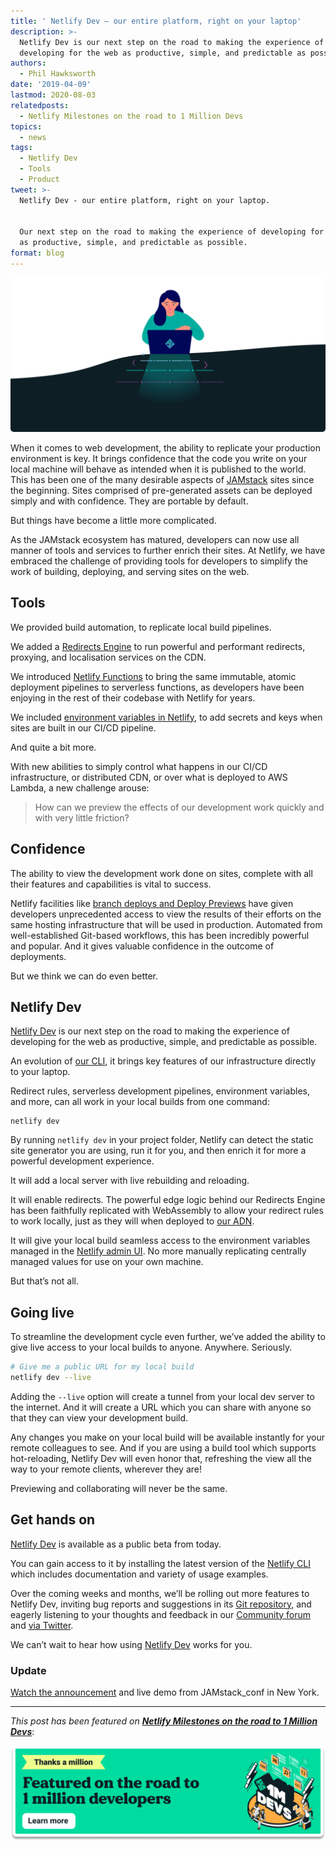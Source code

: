 ```yaml
---
title: ' Netlify Dev — our entire platform, right on your laptop'
description: >-
  Netlify Dev is our next step on the road to making the experience of
  developing for the web as productive, simple, and predictable as possible.
authors:
  - Phil Hawksworth
date: '2019-04-09'
lastmod: 2020-08-03
relatedposts:
  - Netlify Milestones on the road to 1 Million Devs
topics:
  - news
tags:
  - Netlify Dev
  - Tools
  - Product
tweet: >-
  Netlify Dev - our entire platform, right on your laptop.


  Our next step on the road to making the experience of developing for the web
  as productive, simple, and predictable as possible.
format: blog
---
```

![](/v3/img/blog/dev-blog-post-2x.png)

When it comes to web development, the ability to replicate your production environment is key. It brings confidence that the code you write on your local machine will behave as intended when it is published to the world. This has been one of the many desirable aspects of [JAMstack](https://jamstack.org) sites since the beginning. Sites comprised of pre-generated assets can be deployed simply and with confidence. They are portable by default.

But things have become a little more complicated.

As the JAMstack ecosystem has matured, developers can now use all manner of tools and services to further enrich their sites. At Netlify, we have embraced the challenge of providing tools for developers to simplify the work of building, deploying, and serving sites on the web.

## Tools

We provided build automation, to replicate local build pipelines.

We added a [Redirects Engine](https://www.netlify.com/docs/redirects/) to run powerful and performant redirects, proxying, and localisation services on the CDN.

We introduced [Netlify Functions](https://www.netlify.com/features/functions/) to bring the same immutable, atomic deployment pipelines to serverless functions, as developers have been enjoying in the rest of their codebase with Netlify for years.

We included [environment variables in Netlify](https://www.netlify.com/docs/continuous-deployment/#build-environment-variables), to add secrets and keys when sites are built in our CI/CD pipeline.

And quite a bit more.

With new abilities to simply control what happens in our CI/CD infrastructure, or distributed CDN, or over what is deployed to AWS Lambda, a new challenge arouse:

> How can we preview the effects of our development work quickly and with very little friction?

## Confidence

The ability to view the development work done on sites, complete with all their features and capabilities is vital to success.

Netlify facilities like [branch deploys and Deploy Previews](https://www.netlify.com/docs/continuous-deployment/#branches-deploys) have given developers unprecedented access to view the results of their efforts on the same hosting infrastructure that will be used in production. Automated from well-established Git-based workflows, this has been incredibly powerful and popular. And it gives valuable confidence in the outcome of deployments.

But we think we can do even better.

## Netlify Dev

[Netlify Dev](/products/dev/) is our next step on the road to making the experience of developing for the web as productive, simple, and predictable as possible.

An evolution of [our CLI](https://www.netlify.com/docs/cli/), it brings key features of our infrastructure directly to your laptop.

Redirect rules, serverless development pipelines, environment variables, and more, can all work in your local builds from one command: 

```
netlify dev
```

By running `netlify dev` in your project folder, Netlify can detect the static site generator you are using, run it for you, and then enrich it for more a powerful development experience. 

It will add a local server with live rebuilding and reloading. 

It will enable redirects. The powerful edge logic behind our Redirects Engine has been faithfully replicated with WebAssembly to allow your redirect rules to work locally, just as they will when deployed to [our ADN](https://www.netlify.com/features/adn/).

It will give your local build seamless access to the environment variables managed in the [Netlify admin UI](http://app.netlify.com). No more manually replicating centrally managed values for use on your own machine.

But that’s not all.

## Going live

To streamline the development cycle even further, we’ve added the ability to give live access to your local builds to anyone. Anywhere. Seriously.

```bash
# Give me a public URL for my local build
netlify dev --live
```

Adding the `--live` option will create a tunnel from your local dev server to the internet. And it will create a URL which you can share with anyone so that they can view your development build.

Any changes you make on your local build will be available instantly for your remote colleagues to see. And if you are using a build tool which supports hot-reloading, Netlify Dev will even honor that, refreshing the view all the way to your remote clients, wherever they are!

Previewing and collaborating will never be the same.

## Get hands on

[Netlify Dev](/products/dev/) is available as a public beta from today.

You can gain access to it by installing the latest version of the [Netlify CLI](https://www.netlify.com/docs/cli/) which includes documentation and variety of usage examples.

Over the coming weeks and months, we’ll be rolling out more features to Netlify Dev, inviting bug reports and suggestions in its [Git repository](https://github.com/netlify/netlify-dev-plugin), and eagerly listening to your thoughts and feedback in our [Community forum](https://community.netlify.com/categories) and [via Twitter](https://twitter.com/netlify).

We can’t wait to hear how using [Netlify Dev](/products/dev/) works for you.

### Update

[Watch the announcement](https://www.youtube.com/watch?v=RL_gtVZ_79Q) and live demo from JAMstack_conf in New York.

---

_This post has been featured on **[Netlify Milestones on the road to 1 Million Devs](https://www.netlify.com/blog/2020/08/03/netlify-milestones-on-the-road-to-1-million-devs/#netlify-dev-public-beta-at-jamstack-conf-nyc)**_:

[![Netlify 1 Million Devs article feature](/v3/img/blog/featured-on-1-million-devs-banner.png)](https://www.netlify.com/blog/2020/08/03/netlify-milestones-on-the-road-to-1-million-devs/#netlify-dev-public-beta-at-jamstack-conf-nyc)
